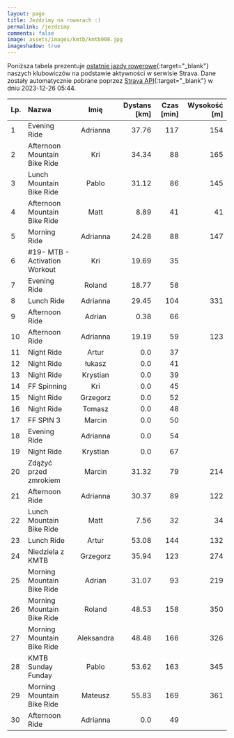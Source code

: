 ```yaml
---
layout: page
title: Jeździmy na rowerach :)
permalink: /jezdzimy
comments: false
image: assets/images/kmtb/kmtb008.jpg
imageshadow: true
---
```


Poniższa tabela prezentuje [ostatnie jazdy rowerowe](https://www.strava.com/clubs/336381){:target="_blank"} naszych klubowiczów na podstawie aktywności w serwisie Strava. Dane zostały automatycznie pobrane poprzez [Strava API](https://developers.strava.com/docs/reference/#api-Clubs-getClubActivitiesById){:target="_blank"} w dniu 2023-12-26 05:44.

Lp. | Nazwa | Imię | Dystans [km] | Czas [min] | Wysokość [m]
:--- | :--- | :---: | ---: | ---: | ---:
1|Evening Ride|Adrianna|37.76|117|154
2|Afternoon Mountain Bike Ride|Kri|34.34|88|165
3|Lunch Mountain Bike Ride|Pablo|31.12|86|145
4|Afternoon Mountain Bike Ride|Matt|8.89|41|41
5|Morning Ride|Adrianna|24.28|88|147
6|#19- MTB - Activation Workout|Kri|19.69|35|
7|Evening Ride|Roland|18.77|58|
8|Lunch Ride|Adrianna|29.45|104|331
9|Afternoon Ride|Adrian|0.38|66|
10|Afternoon Ride|Adrianna|19.19|59|123
11|Night Ride|Artur|0.0|37|
12|Night Ride|łukasz|0.0|41|
13|Night Ride|Krystian|0.0|39|
14|FF Spinning|Kri|0.0|45|
15|Night Ride|Grzegorz|0.0|52|
16|Night Ride|Tomasz|0.0|48|
17|FF SPIN 3|Marcin|0.0|50|
18|Evening Ride|Adrianna|0.0|54|
19|Night Ride|Krystian|0.0|67|
20|Zdążyć przed zmrokiem|Marcin|31.32|79|214
21|Afternoon Ride|Adrianna|30.37|89|122
22|Lunch Mountain Bike Ride|Matt|7.56|32|34
23|Lunch Ride|Artur|53.08|144|132
24|Niedziela z KMTB|Grzegorz|35.94|123|274
25|Morning Mountain Bike Ride|Adrian|31.07|93|219
26|Morning Mountain Bike Ride|Roland|48.53|158|350
27|Morning Mountain Bike Ride|Aleksandra|48.48|166|326
28|KMTB Sunday Funday|Pablo|53.62|163|345
29|Morning Mountain Bike Ride|Mateusz|55.83|169|361
30|Afternoon Ride|Adrianna|0.0|49|
